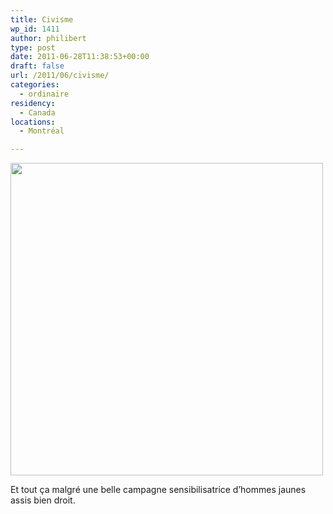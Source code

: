 ```yaml
---
title: Civisme
wp_id: 1411
author: philibert
type: post
date: 2011-06-28T11:38:53+00:00
draft: false
url: /2011/06/civisme/
categories:
  - ordinaire
residency:
  - Canada
locations:
  - Montréal

---
```

[<img src="/uploads/2011/06/onaimeca.jpg" alt="" title="onaimeca" width="500" class="alignnone size-full wp-image-1412" srcset="/uploads/2011/06/onaimeca.jpg 600w, /uploads/2011/06/onaimeca-240x300.jpg 240w" sizes="(max-width: 600px) 100vw, 600px" />][1]

Et tout ça malgré une belle campagne sensibilisatrice d&rsquo;hommes jaunes assis bien droit.

 [1]: /uploads/2011/06/onaimeca.jpg